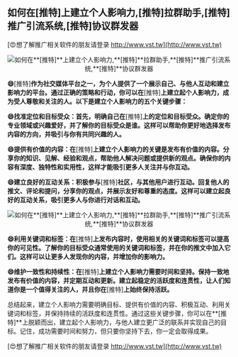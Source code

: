 ## **如何在**[推特]**上建立个人影响力,**[推特]**拉群助手,**[推特]**推广引流系统,**[推特]**协议群发器**

[😍想了解推广相关软件的朋友请登录 http://www.vst.tw](http://www.vst.tw)

 <center><img src="https://vst.tw/MP4/tuiguang/png/4.png" alt="如何在**[推特]**上建立个人影响力,**[推特]**拉群助手,**[推特]**推广引流系统,**[推特]**协议群发器"></center>

**😄**[推特]**作为社交媒体平台之一，为个人提供了一个展示自己、与他人互动和建立影响力的平台。通过正确的策略和行动，你可以在**[推特]**上建立起个人影响力，成为受人尊敬和关注的人。以下是建立个人影响力的五个关键步骤：**

**😄找准定位和目标受众：首先，明确自己在**[推特]**上的定位和目标受众。确定你的专业领域或兴趣爱好，并了解你的目标受众是谁。这样可以帮助你更好地选择发布内容的方向，并吸引与你有共同兴趣的人。**

**😄提供有价值的内容：在**[推特]**上建立个人影响力的关键是发布有价值的内容。分享你的知识、见解、经验和观点，帮助他人解决问题或提供新的观点。确保你的内容有深度、独特性和实用性，这样才能吸引更多人关注并与你互动。**

**😄建立良好的互动关系：积极参与**[推特]**社区，与其他用户进行互动。回复他人的推文、评论和提问，分享你的观点，并展示友好和尊重的态度。这样可以建立起良好的互动关系，吸引更多人与你进行对话和互动。**

 <center><img src="https://vst.tw/MP4/tuiguang/png/1.png" alt="如何在**[推特]**上建立个人影响力,**[推特]**拉群助手,**[推特]**推广引流系统,**[推特]**协议群发器"></center>

**😄利用关键词和标签：在**[推特]**上发布内容时，使用相关的关键词和标签可以提高你的可见性。了解你的目标受众通常使用的关键词和标签，并在你的推文中加入它们。这样可以让更多人发现你的内容，并增加你的影响力。**

**😄维护一致性和持续性：在**[推特]**上建立个人影响力需要时间和坚持。保持一致地发布有价值的内容，并定期互动和更新。建立起稳定的活跃度和连贯性，让人们知道你是一个值得关注的人，并且你在**[推特]**上始终保持活跃。**

总结起来，建立个人影响力需要明确目标、提供有价值的内容、积极互动、利用关键词和标签，并保持持续的活跃度和连贯性。通过这些关键步骤，你可以在**[推特]**上脱颖而出，建立起个人影响力，与他人建立更广泛的联系并实现自己的目标。记住，成功需要时间和努力，但只要你坚持下去，你一定会取得成果。

[😍想了解推广相关软件的朋友请登录 http://www.vst.tw](http://www.vst.tw)



